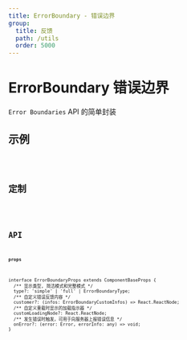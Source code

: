 ```yaml
---
title: ErrorBoundary - 错误边界
group:
  title: 反馈
  path: /utils
  order: 5000
---
```


# ErrorBoundary 错误边界

`Error Boundaries` API 的简单封装

## 示例

<code src="./demo.tsx" />

## 定制

<code src="./custom.tsx" />

## API

**`props`**

```tsx | pure
interface ErrorBoundaryProps extends ComponentBaseProps {
  /** 显示类型, 简洁模式和完整模式 */
  type?: 'simple' | 'full' | ErrorBoundaryType;
  /** 自定义错误反馈内容 */
  customer?: (infos: ErrorBoundaryCustomInfos) => React.ReactNode;
  /** 自定义重载时显示的加载指示器 */
  customLoadingNode?: React.ReactNode;
  /** 发生错误时触发，可用于向服务器上报错误信息 */
  onError?: (error: Error, errorInfo: any) => void;
}
```
